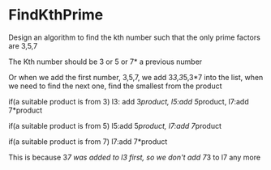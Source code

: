 # FindKthPrime
Design an algorithm to find the kth number such that the only prime factors are 3,5,7

The Kth number should be 3 or 5 or 7* a previous number

Or when we add the first number, 3,5,7, we add 3*3,3*5,3*7 into the list, when we need to find the next one, find the smallest from the product

if(a suitable product is from 3) l3: add 3*product, l5:add 5*product, l7:add 7*product

if(a suitable product is from 5) l5:add 5*product, l7:add 7*product

if(a suitable product is from 7) l7:add 7*product

This is because 3*7 was added to l3 first, so we don't add 7*3 to l7 any more

